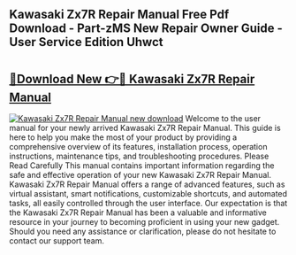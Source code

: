 ## Kawasaki Zx7R Repair Manual Free Pdf Download - Part-zMS New Repair Owner Guide - User Service Edition Uhwct

# <h2><a href="http://bc92288.oget.top/?id=Kawasaki+Zx7R+Repair+Manual">🔗Download New 👉🔴 Kawasaki Zx7R Repair Manual</a></h2>

[![Kawasaki Zx7R Repair Manual new download](https://i.imgur.com/5g1atiW.png)](http://bc92288.oget.top/?id=Kawasaki+Zx7R+Repair+Manual)
Welcome to the user manual for your newly arrived Kawasaki Zx7R Repair Manual. This guide is here to help you make the most of your product by providing a comprehensive overview of its features, installation process, operation instructions, maintenance tips, and troubleshooting procedures. Please Read Carefully This manual contains important information regarding the safe and effective operation of your new Kawasaki Zx7R Repair Manual. Kawasaki Zx7R Repair Manual offers a range of advanced features, such as virtual assistant, smart notifications, customizable shortcuts, and automated tasks, all easily controlled through the user interface. Our expectation is that the Kawasaki Zx7R Repair Manual has been a valuable and informative resource in your journey to becoming proficient in using your new gadget. Should you need any assistance or clarification, please do not hesitate to contact our support team.
